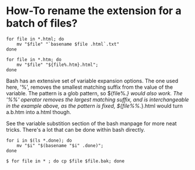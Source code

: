 # How-To rename the extension for a batch of files?

```text
for file in *.html; do
    mv "$file" "`basename $file .html`.txt"
done
```

```text
for file in *.htm; do 
    mv "$file" "${file%.htm}.html"; 
done
```

Bash has an extensive set of variable expansion options. The one used here, '%', removes the smallest matching suffix from the value of the variable. The pattern is a glob pattern, so ${file%._} would also work. The '%%' operator removes the largest matching suffix, and is interchangeable in the example above, as the pattern is fixed, ${file%%._}.html would turn a.b.htm into a.html though.

See the variable substition section of the bash manpage for more neat tricks. There's a lot that can be done within bash directly.

```text
for i in $(ls *.done); do 
    mv "$i" "$(basename "$i" .done)"; 
done
```

```text
$ for file in * ; do cp $file $file.bak; done
```


